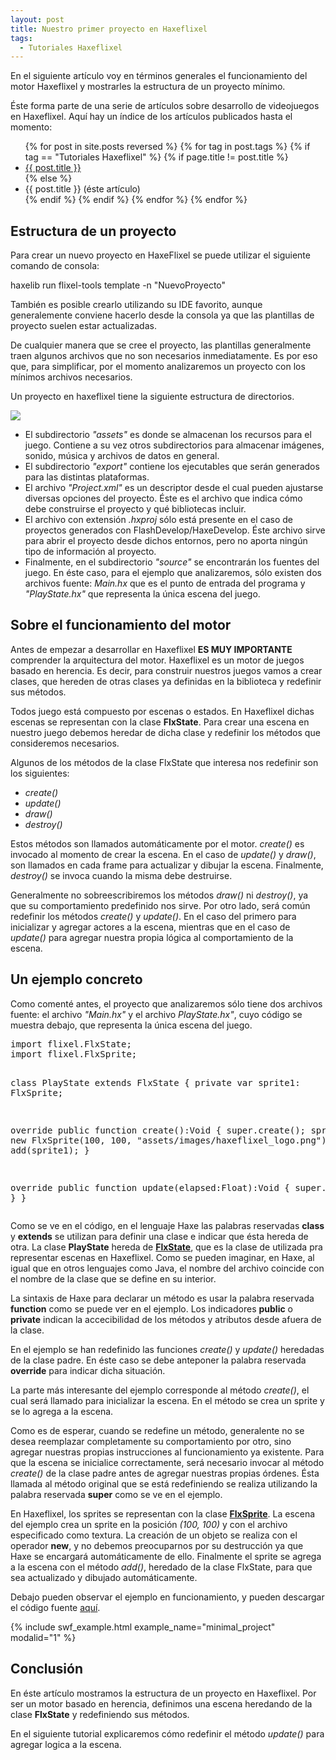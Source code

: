 ```yaml
---
layout: post
title: Nuestro primer proyecto en Haxeflixel
tags:
  - Tutoriales Haxeflixel
---
```


En el siguiente artículo voy en términos generales el funcionamiento del motor Haxeflixel y mostrarles la estructura de un proyecto mínimo.

Éste forma parte de una serie de artículos sobre desarrollo de videojuegos en Haxeflixel. Aquí hay un índice de los artículos publicados hasta el momento:

<ul>
{% for post in site.posts reversed %}
  {% for tag in post.tags %}
    {% if tag == "Tutoriales Haxeflixel" %}
      {% if page.title != post.title %}
        <li><a href="{{site.baseurl}}{{post.url}}">{{ post.title }}</a></li>
      {% else %}
        <li>{{ post.title }} (éste artículo)</li>
      {% endif %}
    {% endif %}
  {% endfor %}
{% endfor %}
</ul>

## Estructura de un proyecto

Para crear un nuevo proyecto en HaxeFlixel se puede utilizar el siguiente comando de consola:

<div class="console">
  haxelib run flixel-tools template -n "NuevoProyecto"
</div>

También es posible crearlo utilizando su IDE favorito, aunque generalemente conviene hacerlo desde la consola ya que las plantillas de proyecto suelen estar actualizadas.

De cualquier manera que se cree el proyecto, las plantillas generalmente traen algunos archivos que no son necesarios inmediatamente. Es por eso que, para simplificar, por el momento analizaremos un proyecto con los mínimos archivos necesarios.

Un proyecto en haxeflixel tiene la siguiente estructura de directorios.

<img style="display: block; margin: 0 auto;" src="{{site.baseurl}}/images/project_struct.png" />

* El subdirectorio *"assets"* es donde se almacenan los recursos para el juego. Contiene a su vez otros subdirectorios para almacenar imágenes, sonido, música y archivos de datos en general.
* El subdirectorio *"export"* contiene los ejecutables que serán generados para las distintas plataformas.
* El archivo *"Project.xml"* es un descriptor desde el cual pueden ajustarse diversas opciones del proyecto. Éste es el archivo que indica cómo debe construirse el proyecto y qué bibliotecas incluir.
* El archivo con extensión *.hxproj* sólo está presente en el caso de proyectos generados con FlashDevelop/HaxeDevelop. Éste archivo sirve para abrir el proyecto desde dichos entornos, pero no aporta ningún tipo de información al proyecto.
* Finalmente, en el subdirectorio *"source"* se encontrarán los fuentes del juego. En éste caso, para el ejemplo que analizaremos, sólo existen dos archivos fuente: *Main.hx* que es el punto de entrada del programa y *"PlayState.hx"* que representa la única escena del juego.


## Sobre el funcionamiento del motor

Antes de empezar a desarrollar en Haxeflixel **ES MUY IMPORTANTE** comprender la arquitectura del motor. Haxeflixel es un motor de juegos basado en herencia. Es decir, para construir nuestros juegos vamos a crear clases, que hereden de otras clases ya definidas en la biblioteca y redefinir sus métodos.

Todos juego está compuesto por escenas o estados. En Haxeflixel dichas escenas se representan con la clase **FlxState**. Para crear una escena en nuestro juego debemos heredar de dicha clase y redefinir los métodos que consideremos necesarios.

Algunos de los métodos de la clase FlxState que interesa nos redefinir son los siguientes:

* *create()*
* *update()*
* *draw()*
* *destroy()*

Estos métodos son llamados automáticamente por el motor. *create()* es invocado al momento de crear la escena. En el caso de *update()* y *draw()*, son llamados en cada frame para actualizar y dibujar la escena. Finalmente, *destroy()* se invoca cuando la misma debe destruirse.

Generalmente no sobreescribiremos los métodos *draw()* ni *destroy()*, ya que su comportamiento predefinido nos sirve. Por otro lado, será común redefinir los métodos *create()* y *update()*. En el caso del primero para inicializar y agregar actores a la escena, mientras que en el caso de *update()* para agregar nuestra propia lógica al comportamiento de la escena.

## Un ejemplo concreto

Como comenté antes, el proyecto que analizaremos sólo tiene dos archivos fuente: el archivo *"Main.hx"* y el archivo *PlayState.hx"*, cuyo código se muestra debajo, que representa la única escena del juego.

<div class="code_container">
<pre name="code" class="brush: haxe; toolbar: false; gutter: false;">
import flixel.FlxState;
import flixel.FlxSprite;

class PlayState extends FlxState
{
  private var sprite1: FlxSprite;

  override public function create():Void
  {
    super.create();
    sprite1 = new FlxSprite(100, 100, "assets/images/haxeflixel_logo.png");
    add(sprite1);
  }

  override public function update(elapsed:Float):Void
  {
    super.update();
  }
}
</pre>
	</div>

<script type="text/javascript">
    SyntaxHighlighter.all()
</script>

 Como se ve en el código, en el lenguaje Haxe las palabras reservadas **class** y **extends** se utilizan para definir una clase e indicar que ésta hereda de otra. La clase **PlayState** hereda de [**FlxState**](http://api.haxeflixel.com/flixel/FlxState.html), que es la clase de utilizada pra representar escenas en Haxeflixel. Como se pueden imaginar, en Haxe, al igual que en otros lenguajes como Java, el nombre del archivo coincide con el nombre de la clase que se define en su interior.

La sintaxis de Haxe para declarar un método es usar la palabra reservada **function** como se puede ver en el ejemplo. Los indicadores **public** o **private** indican la accecibilidad de los métodos y atributos desde afuera de la clase.

En el ejemplo se han redefinido las funciones *create()* y *update()* heredadas de la clase padre. En éste caso se debe anteponer la palabra reservada **override** para indicar dicha situación.

La parte más interesante del ejemplo corresponde al método *create()*, el cual será llamado para inicializar la escena. En el método se crea un sprite y se lo agrega a la escena.

Como es de esperar, cuando se redefine un método, generalente no se desea reemplazar completamente su comportamiento por otro, sino agregar nuestras propias instrucciones al funcionamiento ya existente. Para que la escena se inicialice correctamente, será necesario invocar al método *create()* de la clase padre antes de agregar nuestras propias órdenes. Ésta llamada al método original que se está redefiniendo se realiza utilizando la palabra reservada **super** como se ve en el ejemplo.

En Haxeflixel, los sprites se representan con la clase [**FlxSprite**](http://api.haxeflixel.com/flixel/FlxSprite.html). La escena del ejemplo crea un sprite en la posición *(100, 100)* y con el archivo especificado como textura. La creación de un objeto se realiza con el operador **new**, y no debemos preocuparnos por su destrucción ya que Haxe se encargará automáticamente de ello. Finalmente el sprite se agrega a la escena con el método *add()*, heredado de la clase FlxState, para que sea actualizado y dibujado automáticamente.

Debajo pueden observar el ejemplo en funcionamiento, y pueden descargar el código fuente [aquí](https://github.com/pabab/pvj2-fichunl-code/blob/master/_zip/minimal_project.zip?raw=true).

{% include swf_example.html example_name="minimal_project" modalid="1" %}

## Conclusión

En éste artículo mostramos la estructura de un proyecto en Haxeflixel. Por ser un motor basado en herencia, definimos una escena heredando de la clase **FlxState** y redefiniendo sus métodos.

En el siguiente tutorial explicaremos cómo redefinir el método *update()* para agregar logica a la escena.
